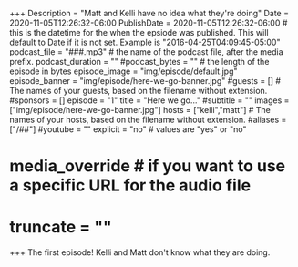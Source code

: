 +++
Description = "Matt and Kelli have no idea what they're doing"
Date = 2020-11-05T12:26:32-06:00
PublishDate = 2020-11-05T12:26:32-06:00 # this is the datetime for the when the epsiode was published. This will default to Date if it is not set. Example is "2016-04-25T04:09:45-05:00"
podcast_file = "###.mp3" # the name of the podcast file, after the media prefix.
podcast_duration = ""
#podcast_bytes = "" # the length of the episode in bytes
episode_image = "img/episode/default.jpg"
episode_banner = "img/episode/here-we-go-banner.jpg"
#guests = [] # The names of your guests, based on the filename without extension.
#sponsors = []
episode = "1"
title = "Here we go..."
#subtitle = ""
images = ["img/episode/here-we-go-banner.jpg"]
hosts = ["kelli","matt"] # The names of your hosts, based on the filename without extension.
#aliases = ["/##"]
#youtube = ""
explicit = "no" # values are "yes" or "no"
# media_override # if you want to use a specific URL for the audio file
# truncate = ""
+++
The first episode! Kelli and Matt don't know what they are doing.